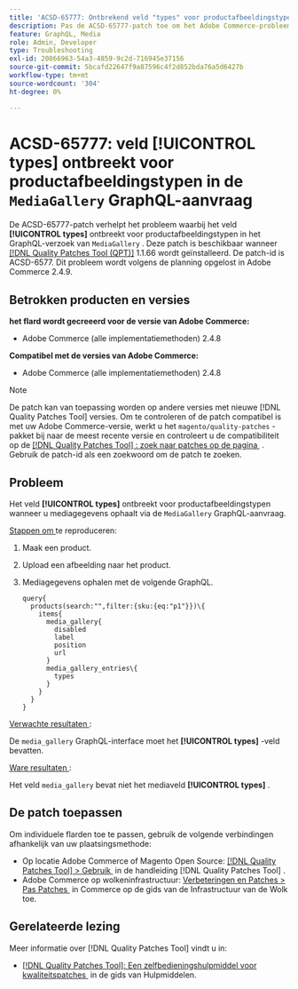 ```yaml
---
title: 'ACSD-65777: Ontbrekend veld "types" voor productafbeeldingstypen in de aanvraag "MediaGallery" GraphQL'
description: Pas de ACSD-65777-patch toe om het Adobe Commerce-probleem te verhelpen waarbij het veld "types" ontbreekt voor productafbeeldingstypen in het GraphQL-verzoek "MediaGallery".
feature: GraphQL, Media
role: Admin, Developer
type: Troubleshooting
exl-id: 20866963-54a3-4859-9c2d-716945e37156
source-git-commit: 5bcafd22647f9a87596c4f2d852bda76a5d6427b
workflow-type: tm+mt
source-wordcount: '304'
ht-degree: 0%

---
```


# ACSD-65777: veld **[!UICONTROL types]** ontbreekt voor productafbeeldingstypen in de `MediaGallery` GraphQL-aanvraag

De ACSD-65777-patch verhelpt het probleem waarbij het veld **[!UICONTROL types]** ontbreekt voor productafbeeldingstypen in het GraphQL-verzoek van `MediaGallery` . Deze patch is beschikbaar wanneer [[!DNL Quality Patches Tool (QPT)]](/help/tools/quality-patches-tool/quality-patches-tool-to-self-serve-quality-patches.md) 1.1.66 wordt geïnstalleerd. De patch-id is ACSD-6577. Dit probleem wordt volgens de planning opgelost in Adobe Commerce 2.4.9.

## Betrokken producten en versies

**het flard wordt gecreeerd voor de versie van Adobe Commerce:**

* Adobe Commerce (alle implementatiemethoden) 2.4.8

**Compatibel met de versies van Adobe Commerce:**

* Adobe Commerce (alle implementatiemethoden) 2.4.8

>[!NOTE]
>
>De patch kan van toepassing worden op andere versies met nieuwe [!DNL Quality Patches Tool] versies. Om te controleren of de patch compatibel is met uw Adobe Commerce-versie, werkt u het `magento/quality-patches` -pakket bij naar de meest recente versie en controleert u de compatibiliteit op de [[!DNL Quality Patches Tool] : zoek naar patches op de pagina &#x200B;](https://experienceleague.adobe.com/tools/commerce-quality-patches/index.html?lang=nl-NL) . Gebruik de patch-id als een zoekwoord om de patch te zoeken.

## Probleem

Het veld **[!UICONTROL types]** ontbreekt voor productafbeeldingstypen wanneer u mediagegevens ophaalt via de `MediaGallery` GraphQL-aanvraag.

<u> Stappen om </u> te reproduceren:

1. Maak een product.
1. Upload een afbeelding naar het product.
1. Mediagegevens ophalen met de volgende GraphQL.

   ```
   query{
     products(search:"",filter:{sku:{eq:"p1"}})\{
       items{
         media_gallery{
           disabled
           label
           position
           url
         }
         media_gallery_entries\{
           types
         }
       }
     }
   }
   ```

<u> Verwachte resultaten </u>:

De `media_gallery` GraphQL-interface moet het **[!UICONTROL types]** -veld bevatten.

<u> Ware resultaten </u>:

Het veld `media_gallery` bevat niet het mediaveld **[!UICONTROL types]** .

## De patch toepassen

Om individuele flarden toe te passen, gebruik de volgende verbindingen afhankelijk van uw plaatsingsmethode:

* Op locatie Adobe Commerce of Magento Open Source: [[!DNL Quality Patches Tool] > Gebruik &#x200B;](/help/tools/quality-patches-tool/usage.md) in de handleiding [!DNL Quality Patches Tool] .
* Adobe Commerce op wolkeninfrastructuur: [&#x200B; Verbeteringen en Patches > Pas Patches &#x200B;](https://experienceleague.adobe.com/docs/commerce-cloud-service/user-guide/develop/upgrade/apply-patches.html?lang=nl-NL) in Commerce op de gids van de Infrastructuur van de Wolk toe.

## Gerelateerde lezing

Meer informatie over [!DNL Quality Patches Tool] vindt u in:

* [[!DNL Quality Patches Tool]: Een zelfbedieningshulpmiddel voor kwaliteitspatches &#x200B;](/help/tools/quality-patches-tool/quality-patches-tool-to-self-serve-quality-patches.md) in de gids van Hulpmiddelen.
